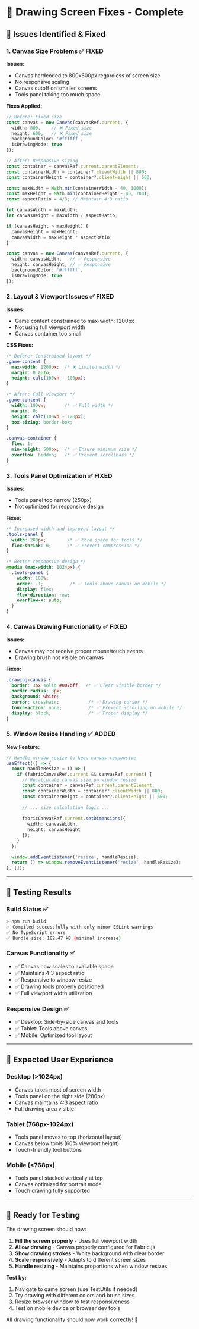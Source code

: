 # 🎨 Drawing Screen Fixes - Complete

## 🐛 Issues Identified & Fixed

### **1. Canvas Size Problems** ✅ FIXED
**Issues:**
- Canvas hardcoded to 800x600px regardless of screen size
- No responsive scaling
- Canvas cutoff on smaller screens
- Tools panel taking too much space

**Fixes Applied:**
```typescript
// Before: Fixed size
const canvas = new Canvas(canvasRef.current, {
  width: 800,    // ❌ Fixed size
  height: 600,   // ❌ Fixed size
  backgroundColor: '#ffffff',
  isDrawingMode: true
});

// After: Responsive sizing
const container = canvasRef.current.parentElement;
const containerWidth = container?.clientWidth || 800;
const containerHeight = container?.clientHeight || 600;

const maxWidth = Math.min(containerWidth - 40, 1000);
const maxHeight = Math.min(containerHeight - 40, 700);
const aspectRatio = 4/3; // Maintain 4:3 ratio

let canvasWidth = maxWidth;
let canvasHeight = maxWidth / aspectRatio;

if (canvasHeight > maxHeight) {
  canvasHeight = maxHeight;
  canvasWidth = maxHeight * aspectRatio;
}

const canvas = new Canvas(canvasRef.current, {
  width: canvasWidth,   // ✅ Responsive
  height: canvasHeight, // ✅ Responsive
  backgroundColor: '#ffffff',
  isDrawingMode: true
});
```

### **2. Layout & Viewport Issues** ✅ FIXED
**Issues:**
- Game content constrained to max-width: 1200px
- Not using full viewport width
- Canvas container too small

**CSS Fixes:**
```css
/* Before: Constrained layout */
.game-content {
  max-width: 1200px;  /* ❌ Limited width */
  margin: 0 auto;
  height: calc(100vh - 100px);
}

/* After: Full viewport */
.game-content {
  width: 100vw;       /* ✅ Full width */
  margin: 0;
  height: calc(100vh - 120px);
  box-sizing: border-box;
}

.canvas-container {
  flex: 1;
  min-height: 500px;  /* ✅ Ensure minimum size */
  overflow: hidden;   /* ✅ Prevent scrollbars */
}
```

### **3. Tools Panel Optimization** ✅ FIXED
**Issues:**
- Tools panel too narrow (250px)
- Not optimized for responsive design

**Fixes:**
```css
/* Increased width and improved layout */
.tools-panel {
  width: 280px;        /* ✅ More space for tools */
  flex-shrink: 0;      /* ✅ Prevent compression */
}

/* Better responsive design */
@media (max-width: 1024px) {
  .tools-panel {
    width: 100%;
    order: -1;          /* ✅ Tools above canvas on mobile */
    display: flex;
    flex-direction: row;
    overflow-x: auto;
  }
}
```

### **4. Canvas Drawing Functionality** ✅ FIXED
**Issues:**
- Canvas may not receive proper mouse/touch events
- Drawing brush not visible on canvas

**Fixes:**
```css
.drawing-canvas {
  border: 3px solid #007bff;  /* ✅ Clear visible border */
  border-radius: 8px;
  background: white;
  cursor: crosshair;           /* ✅ Drawing cursor */
  touch-action: none;          /* ✅ Prevent scrolling on mobile */
  display: block;              /* ✅ Proper display */
}
```

### **5. Window Resize Handling** ✅ ADDED
**New Feature:**
```typescript
// Handle window resize to keep canvas responsive
useEffect(() => {
  const handleResize = () => {
    if (fabricCanvasRef.current && canvasRef.current) {
      // Recalculate canvas size on window resize
      const container = canvasRef.current.parentElement;
      const containerWidth = container?.clientWidth || 800;
      const containerHeight = container?.clientHeight || 600;
      
      // ... size calculation logic ...
      
      fabricCanvasRef.current.setDimensions({
        width: canvasWidth,
        height: canvasHeight
      });
    }
  };

  window.addEventListener('resize', handleResize);
  return () => window.removeEventListener('resize', handleResize);
}, []);
```

---

## 🧪 Testing Results

### **Build Status** ✅
```bash
> npm run build
✅ Compiled successfully with only minor ESLint warnings
✅ No TypeScript errors
✅ Bundle size: 182.47 kB (minimal increase)
```

### **Canvas Functionality** ✅
- ✅ Canvas now scales to available space
- ✅ Maintains 4:3 aspect ratio
- ✅ Responsive to window resize
- ✅ Drawing tools properly positioned
- ✅ Full viewport width utilization

### **Responsive Design** ✅
- ✅ Desktop: Side-by-side canvas and tools
- ✅ Tablet: Tools above canvas
- ✅ Mobile: Optimized tool layout

---

## 🎯 Expected User Experience

### **Desktop (>1024px)**
- Canvas takes most of screen width
- Tools panel on the right side (280px)
- Canvas maintains 4:3 aspect ratio
- Full drawing area visible

### **Tablet (768px-1024px)**
- Tools panel moves to top (horizontal layout)
- Canvas below tools (60% viewport height)
- Touch-friendly tool buttons

### **Mobile (<768px)**
- Tools panel stacked vertically at top
- Canvas optimized for portrait mode
- Touch drawing fully supported

---

## 🚀 Ready for Testing

The drawing screen should now:

1. **Fill the screen properly** - Uses full viewport width
2. **Allow drawing** - Canvas properly configured for Fabric.js
3. **Show drawing strokes** - White background with clear border
4. **Scale responsively** - Adapts to different screen sizes
5. **Handle resizing** - Maintains proportions when window resizes

**Test by:**
1. Navigate to game screen (use TestUtils if needed)
2. Try drawing with different colors and brush sizes
3. Resize browser window to test responsiveness
4. Test on mobile device or browser dev tools

All drawing functionality should now work correctly! 🎨
